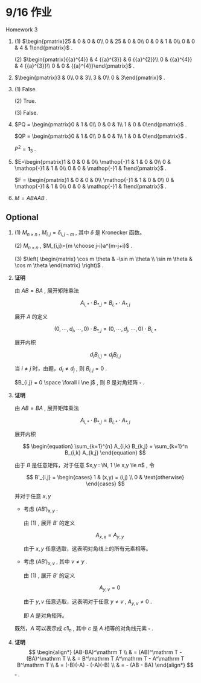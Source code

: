 # 9/16 作业

Homework 3

1. (1) $\begin{pmatrix}25 & 0 & 0 & 0\\
   0 & 25 & 0 & 0\\
   0 & 0 & 1 & 0\\
   0 & 0 & 4 & 1\end{pmatrix}$ .

   (2) $\begin{pmatrix}{{a}^{4}} & 4 {{a}^{3}} & 6 {{a}^{2}}\\
   0 & {{a}^{4}} & 4 {{a}^{3}}\\
   0 & 0 & {{a}^{4}}\end{pmatrix}$ .

2. $\begin{pmatrix}3 & 0\\
   0 & 3\\
   3 & 0\\
   0 & 3\end{pmatrix}$ .

3. (1) False.

   (2) True.

   (3) False.

4. $PQ = \begin{pmatrix}0 & 1 & 0\\
   0 & 0 & 1\\
   1 & 0 & 0\end{pmatrix}$ .

   $QP = \begin{pmatrix}0 & 1 & 0\\
   0 & 0 & 1\\
   1 & 0 & 0\end{pmatrix}$ .

   $P^2 = \mathbf{1}_3$ .

5. $E=\begin{pmatrix}1 & 0 & 0 & 0\\
   \mathop{-}1 & 1 & 0 & 0\\
   0 & \mathop{-}1 & 1 & 0\\
   0 & 0 & \mathop{-}1 & 1\end{pmatrix}$ .

   $F = \begin{pmatrix}1 & 0 & 0 & 0\\
   \mathop{-}1 & 1 & 0 & 0\\
   0 & \mathop{-}1 & 1 & 0\\
   0 & 0 & \mathop{-}1 & 1\end{pmatrix}$ .

6. $M=ABAAB$ .

## Optional

1. (1) $M_{n \times n}$ , $M_{i,j}=\delta_{i,j-m}$ , 其中 $\delta$ 是 Kronecker 函数。

   (2) $M_{n \times n}$ , $M_{i,j}={m \choose j-i}a^{m-j+i}$ .

   (3) $\left( \begin{matrix} \cos m \theta & -\sin m \theta \\ \sin m \theta & \cos m \theta \end{matrix} \right)$ .

2. **证明**

   由 $AB=BA$ , 展开矩阵乘法

   $$
   A_{i,*} \cdot B_{*,j} = B_{i,*} \cdot A_{*,j}
   $$

   展开 $A$ 的定义

   $$
   (0, \cdots, d_i, \cdots, 0)
   \cdot B_{*,j}
   = (0, \cdots, d_j, \cdots, 0)
   \cdot B_{i,*}
   $$

   展开内积

   $$
   d_i B_{i,j} = d_j B_{i,j}
   $$

   当 $i \ne j$ 时，由题，$d_i \ne d_j$ , 则 $B_{i,j} = 0$ .

   $B_{i,j} = 0 \space \forall i \ne j$ , 则 $B$ 是对角矩阵 $\square$ .

3. **证明**

   由 $AB=BA$ , 展开矩阵乘法

   $$
   A_{i,*} \cdot B_{*,j} = B_{i,*} \cdot A_{*,j}
   $$

   展开内积

   $$
   \begin{equation}
   \sum_{k=1}^{n} A_{i,k} B_{k,j} = \sum_{k=1}^n B_{i,k} A_{k,j}
   \end{equation}
   $$

   由于 $B$ 是任意矩阵，对于任意 $x,y : \N, 1 \le x,y \le n$ , 令

   $$
   B'_{i,j}
   = \begin{cases}
   1 & (x,y) = (i,j) \\
   0 & \text{otherwise}
   \end{cases}
   $$

   并对于任意 $x,y$
   - 考虑 $(AB')_{x,y}$ .

     由 (1) , 展开 $B'$ 的定义

     $$
     A_{x,x} = A_{y,y}
     $$

     由于 $x,y$ 任意选取，这表明对角线上的所有元素相等。

   - 考虑 $(AB')_{x,v}$ , 其中 $v \ne y$ .

     由 (1) , 展开 $B'$ 的定义

     $$
     A_{y,v} = 0
     $$

     由于 $y,v$ 任意选取，这表明对于任意 $y \ne v$ , $A_{y,v} \ne 0$ .

     即 $A$ 是对角矩阵。

   既然，$A$ 可以表示成 $c \mathbf 1_{n}$ , 其中 $c$ 是 $A$ 相等的对角线元素 $\square$ .

4. **证明**
   $$
   \begin{align*}
   (AB-BA)^\mathrm T \\
   & = (AB)^\mathrm T - (BA)^\mathrm T \\
   & = B^\mathrm T A^\mathrm T - A^\mathrm T B^\mathrm T \\
   & = (-B)(-A) - (-A)(-B) \\
   & = - (AB - BA)
   \end{align*}
   $$
   $\square$ .
